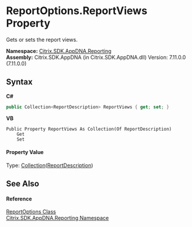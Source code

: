 # ReportOptions.ReportViews Property 
 

Gets or sets the report views.

**Namespace:**&nbsp;<a href="5a349796-1e47-290a-6953-6ce2117c7cbc">Citrix.SDK.AppDNA.Reporting</a><br />**Assembly:**&nbsp;Citrix.SDK.AppDNA (in Citrix.SDK.AppDNA.dll) Version: 7.11.0.0 (7.11.0.0)

## Syntax

**C#**
```csharp
public Collection<ReportDescription> ReportViews { get; set; }
```

**VB**
```vbnet
Public Property ReportViews As Collection(Of ReportDescription)
	Get
	Set
```


#### Property Value
Type: <a href="http://msdn2.microsoft.com/en-us/library/ms132397" target="_blank">Collection</a>(<a href="76ac4622-f1f3-5fdd-bcee-10f1848dd72e">ReportDescription</a>)

## See Also


#### Reference
<a href="82524f79-8658-d7a8-74fa-851734eb48fa">ReportOptions Class</a><br /><a href="5a349796-1e47-290a-6953-6ce2117c7cbc">Citrix.SDK.AppDNA.Reporting Namespace</a><br />